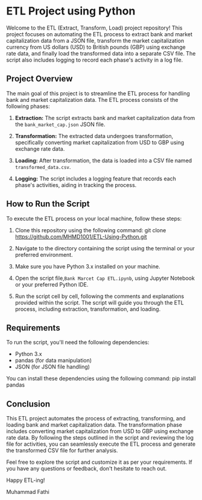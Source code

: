 # ETL Project using Python

Welcome to the ETL (Extract, Transform, Load) project repository! This project focuses on automating the ETL process to extract bank and market capitalization data from a JSON file, transform the market capitalization currency from US dollars (USD) to British pounds (GBP) using exchange rate data, and finally load the transformed data into a separate CSV file. The script also includes logging to record each phase's activity in a log file.

## Project Overview

The main goal of this project is to streamline the ETL process for handling bank and market capitalization data. The ETL process consists of the following phases:

1. **Extraction:** The script extracts bank and market capitalization data from the `bank_market_cap.json` JSON file.

2. **Transformation:** The extracted data undergoes transformation, specifically converting market capitalization from USD to GBP using exchange rate data.

3. **Loading:** After transformation, the data is loaded into a CSV file named `transformed_data.csv`.

4. **Logging:** The script includes a logging feature that records each phase's activities, aiding in tracking the process.

## How to Run the Script

To execute the ETL process on your local machine, follow these steps:

1. Clone this repository using the following command: git clone https://github.com/MHMD1001/ETL-Using-Python.git

2. Navigate to the directory containing the script using the terminal or your preferred environment.

3. Make sure you have Python 3.x installed on your machine.

4. Open the script file,`Bank Marcet Cap ETL.ipynb`, using Jupyter Notebook or your preferred Python IDE.

5. Run the script cell by cell, following the comments and explanations provided within the script. The script will guide you through the ETL process, including extraction, transformation, and loading.

## Requirements

To run the script, you'll need the following dependencies:

- Python 3.x
- pandas (for data manipulation)
- JSON (for JSON file handling)

You can install these dependencies using the following command: pip install pandas


## Conclusion

This ETL project automates the process of extracting, transforming, and loading bank and market capitalization data. The transformation phase includes converting market capitalization from USD to GBP using exchange rate data. By following the steps outlined in the script and reviewing the log file for activities, you can seamlessly execute the ETL process and generate the transformed CSV file for further analysis.

Feel free to explore the script and customize it as per your requirements. If you have any questions or feedback, don't hesitate to reach out.

Happy ETL-ing!

Muhammad Fathi

